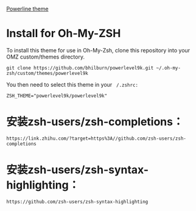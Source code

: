 [Powerline theme](https://github.com/bhilburn/powerlevel9k)

# Install for Oh-My-ZSH
To install this theme for use in Oh-My-Zsh, clone this repository into your OMZ custom/themes directory.
```
git clone https://github.com/bhilburn/powerlevel9k.git ~/.oh-my-zsh/custom/themes/powerlevel9k
```
You then need to select this theme in your  ``` /.zshrc:```
```
ZSH_THEME="powerlevel9k/powerlevel9k"
```

# 安装zsh-users/zsh-completions：
```
https://link.zhihu.com/?target=https%3A//github.com/zsh-users/zsh-completions
```

# 安装zsh-users/zsh-syntax-highlighting：
```
https://github.com/zsh-users/zsh-syntax-highlighting
```
